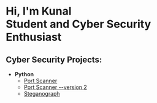 <h1>Hi, I'm Kunal <br/><a>Student</a> and <a> Cyber Security Enthusiast</a>

<h2>Cyber Security Projects:</h2>

- <b>Python</b>
  - [Port Scanner](https://github.com/KunalWalavalkar/port-scanner)
  - [Port Scanner --version 2](https://github.com/KunalWalavalkar/port-scanner-v2)
  - [Steganograph](https://github.com/KunalWalavalkar/steganograph)


<!-- [twitter]: https://twitter.com/joshmadakor
[youtube]: https://www.youtube.com/c/joshmadakor
[instagram]: https://www.instagram.com/kunalxwalavalkar/
[linkedin]: https://linkedin.com/in/kunal-walavalkar-58528a216/
 -->
<!--
**kunalwalavalkar/kunalwalavalkar** is a ✨ _special_ ✨ repository because its `README.md` (this file) appears on your GitHub profile.

Here are some ideas to get you started:

- 🔭 I’m currently working on ...
- 🌱 I’m currently learning ...
- 👯 I’m looking to collaborate on ...
- 🤔 I’m looking for help with ...
- 💬 Ask me about ...
- 📫 How to reach me: ...
- 😄 Pronouns: ...
- ⚡ Fun fact: ...
-->
